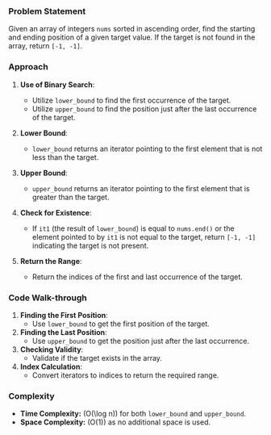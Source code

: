### Problem Statement
Given an array of integers `nums` sorted in ascending order, find the starting and ending position of a given target value. If the target is not found in the array, return `[-1, -1]`.

### Approach
1. **Use of Binary Search**:
   - Utilize `lower_bound` to find the first occurrence of the target.
   - Utilize `upper_bound` to find the position just after the last occurrence of the target.

2. **Lower Bound**:
   - `lower_bound` returns an iterator pointing to the first element that is not less than the target.

3. **Upper Bound**:
   - `upper_bound` returns an iterator pointing to the first element that is greater than the target.

4. **Check for Existence**:
   - If `it1` (the result of `lower_bound`) is equal to `nums.end()` or the element pointed to by `it1` is not equal to the target, return `[-1, -1]` indicating the target is not present.

5. **Return the Range**:
   - Return the indices of the first and last occurrence of the target.

### Code Walk-through
1. **Finding the First Position**: 
   - Use `lower_bound` to get the first position of the target.
2. **Finding the Last Position**:
   - Use `upper_bound` to get the position just after the last occurrence.
3. **Checking Validity**:
   - Validate if the target exists in the array.
4. **Index Calculation**:
   - Convert iterators to indices to return the required range.

### Complexity
- **Time Complexity:** \(O(\log n)\) for both `lower_bound` and `upper_bound`.
- **Space Complexity:** \(O(1)\) as no additional space is used.
